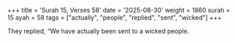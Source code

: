 +++
title = 'Surah 15, Verses 58'
date = '2025-08-30'
weight = 1860
surah = 15
ayah = 58
tags = ["actually", "people", "replied", "sent", "wicked"]
+++

They replied, “We have actually been sent to a wicked people.